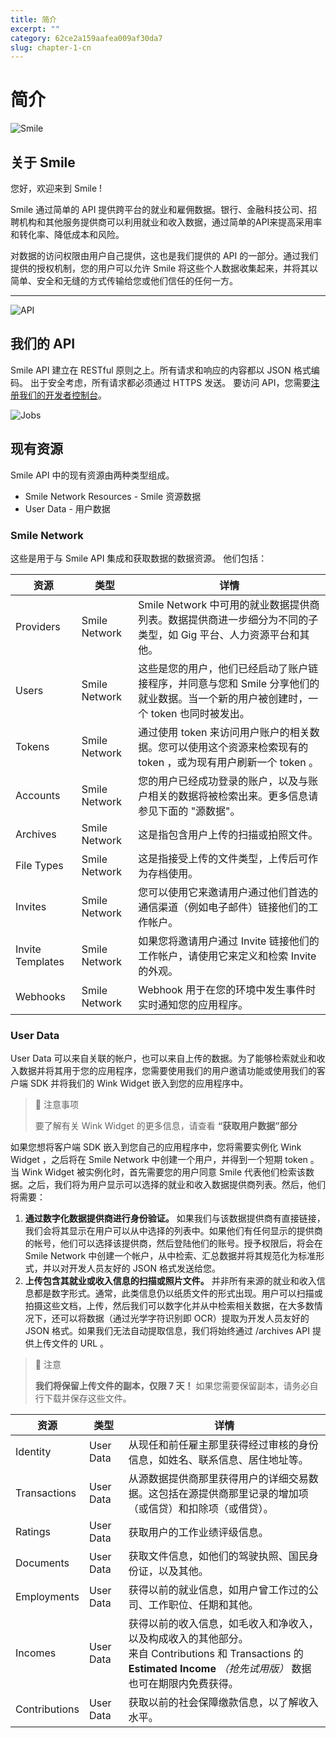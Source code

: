 ```yaml
---
title: 简介  
excerpt: ""  
category: 62ce2a159aafea009af30da7 
slug: chapter-1-cn
---
```


# 简介

<!-- focus: false -->
![Smile](https://img.icons8.com/material-outlined/50/000000/smiling.png)


##  关于 Smile
您好，欢迎来到 Smile !

Smile 通过简单的 API 提供跨平台的就业和雇佣数据。银行、金融科技公司、招聘机构和其他服务提供商可以利用就业和收入数据，通过简单的API来提高采用率和转化率、降低成本和风险。

对数据的访问权限由用户自己提供，这也是我们提供的 API 的一部分。通过我们提供的授权机制，您的用户可以允许 Smile 将这些个人数据收集起来，并将其以简单、安全和无缝的方式传输给您或他们信任的任何一方。 

---
<!-- focus: false -->
![API](https://img.icons8.com/glyph-neue/50/000000/api.png)
 

##  我们的 API
Smile API 建立在 RESTful 原则之上。所有请求和响应的内容都以 JSON 格式编码。 出于安全考虑，所有请求都必须通过 HTTPS 发送。 要访问 API，您需要[注册我们的开发者控制台](https://portal.getsmileapi.com)。

<!-- focus: false -->
![Jobs](https://img.icons8.com/ios-filled/50/000000/find-matching-job.png)

## 现有资源
Smile API 中的现有资源由两种类型组成。
- Smile Network Resources - Smile 资源数据
- User Data - 用户数据

### Smile Network
这些是用于与 Smile API 集成和获取数据的数据资源。 他们包括：

| 资源 | 类型    | 详情 |
|----------|---------|-------------|
| Providers | Smile Network | Smile Network 中可用的就业数据提供商列表。数据提供商进一步细分为不同的子类型，如 Gig 平台、人力资源平台和其他。 |
| Users | Smile Network | 这些是您的用户，他们已经启动了账户链接程序，并同意与您和 Smile 分享他们的就业数据。当一个新的用户被创建时，一个 token 也同时被发出。 |
| Tokens | Smile Network |通过使用 token 来访问用户账户的相关数据。您可以使用这个资源来检索现有的 token ，或为现有用户刷新一个 token 。 |
| Accounts | Smile Network |您的用户已经成功登录的账户，以及与账户相关的数据将被检索出来。更多信息请参见下面的 "源数据"。 |
| Archives | Smile Network | 这是指包含用户上传的扫描或拍照文件。 |
| File Types | Smile Network | 这是指接受上传的文件类型，上传后可作为存档使用。 | 
| Invites | Smile Network | 您可以使用它来邀请用户通过他们首选的通信渠道（例如电子邮件）链接他们的工作帐户。 |
| Invite Templates | Smile Network |如果您将邀请用户通过 Invite 链接他们的工作帐户，请使用它来定义和检索 Invite 的外观。  |
| Webhooks | Smile Network | Webhook 用于在您的环境中发生事件时实时通知您的应用程序。  |



### User Data
User Data 可以来自关联的帐户，也可以来自上传的数据。为了能够检索就业和收入数据并将其用于您的应用程序，您需要使用我们的用户邀请功能或使用我们的客户端 SDK 并将我们的 Wink Widget 嵌入到您的应用程序中。
> 📘 注意事项
> 
> 要了解有关 Wink Widget 的更多信息，请查看 **“获取用户数据”部分**

如果您想将客户端 SDK 嵌入到您自己的应用程序中，您将需要实例化 Wink Widget ，之后将在 Smile Network 中创建一个用户，并得到一个短期 token 。当 Wink Widget 被实例化时，首先需要您的用户同意 Smile 代表他们检索该数据。之后，我们将为用户显示可以选择的就业和收入数据提供商列表。然后，他们将需要：

1. **通过数字化数据提供商进行身份验证。** 如果我们与该数据提供商有直接链接，我们会将其显示在用户可以从中选择的列表中。如果他们有任何显示的提供商的帐号，他们可以选择该提供商，然后登陆他们的账号。授予权限后，将会在 Smile Network 中创建一个帐户，从中检索、汇总数据并将其规范化为标准形式，并以对开发人员友好的 JSON 格式发送给您。
2. **上传包含其就业或收入信息的扫描或照片文件。** 并非所有来源的就业和收入信息都是数字形式。通常，此类信息仍以纸质文件的形式出现。用户可以扫描或拍摄这些文档，上传，然后我们可以数字化并从中检索相关数据，在大多数情况下，还可以将数据（通过光学字符识别即 OCR）提取为开发人员友好的 JSON 格式。如果我们无法自动提取信息，我们将始终通过 /archives API 提供上传文件的 URL 。
> 🚧 注意
> 
> **我们将保留上传文件的副本，仅限 7 天！** 如果您需要保留副本，请务必自行下载并保存这些文件。


| 资源 | 类型    | 详情 |
|----------|---------|-------------|
| Identity | User Data | 从现任和前任雇主那里获得经过审核的身份信息，如姓名、联系信息、居住地址等。|
| Transactions |User Data | 从源数据提供商那里获得用户的详细交易数据。这包括在源提供商那里记录的增加项（或信贷）和扣除项（或借贷）。|
| Ratings | User Data | 获取用户的工作业绩评级信息。 |  
| Documents | User Data | 获取文件信息，如他们的驾驶执照、国民身份证，以及其他。|  
| Employments | User Data | 获得以前的就业信息，如用户曾工作过的公司、工作职位、任期和其他。|  
| Incomes | User Data | 获得以前的收入信息，如毛收入和净收入，以及构成收入的其他部分。<br> 来自 Contributions 和 Transactions 的 **Estimated Income** *（抢先试用版）* 数据也可在期限内免费获得。|  
| Contributions | User Data | 获取以前的社会保障缴款信息，以了解收入水平。|  
<!--
| Assets | Source Data | Get information on assets owned or used for their employment such as motor vehicles, motorcycles and others.|  
| Schools | Source Data | Get previous educational history such as school, degree, years attended and so on.|  
-->